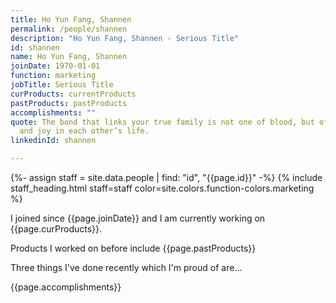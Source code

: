 ```yaml
---
title: Ho Yun Fang, Shannen
permalink: /people/shannen
description: "Ho Yun Fang, Shannen - Serious Title"
id: shannen
name: Ho Yun Fang, Shannen
joinDate: 1970-01-01
function: marketing
jobTitle: Serious Title
curProducts: currentProducts
pastProducts: pastProducts
accomplishments: ""
quote: The bond that links your true family is not one of blood, but of respect
  and joy in each other’s life.
linkedinId: shannen

---
```


{%- assign staff = site.data.people | find: "id", "{{page.id}}" -%}
{% include staff_heading.html staff=staff color=site.colors.function-colors.marketing %}

<p>I joined since {{page.joinDate}} and I am currently working on {{page.curProducts}}.</p>

<p>Products I worked on before include {{page.pastProducts}}</p>

<p>Three things I've done recently which I'm proud of are...</p>
{{page.accomplishments}}
